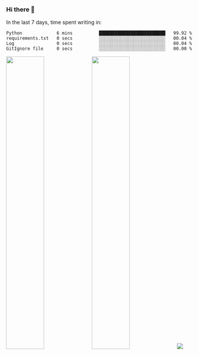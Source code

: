 ### Hi there 👋

In the last 7 days, time spent writing in:

<!--START_SECTION:waka-->

```text
Python             6 mins          █████████████████████████   99.92 %
requirements.txt   0 secs          ░░░░░░░░░░░░░░░░░░░░░░░░░   00.04 %
Log                0 secs          ░░░░░░░░░░░░░░░░░░░░░░░░░   00.04 %
GitIgnore file     0 secs          ░░░░░░░░░░░░░░░░░░░░░░░░░   00.00 %
```

<!--END_SECTION:waka-->

<img src="https://wakatime.com/share/@jimtje/5d0c92de-08f8-4a72-8f2f-6a9693d1e318.svg" width=45% height=45%> <img src="https://wakatime.com/share/@jimtje/501498ae-bda5-4da7-a89d-b40bcdd5556d.svg" width=45% height=45%>
![](https://hit.yhype.me/github/profile?user_id=43537315)
